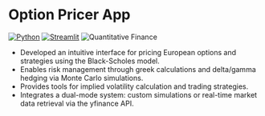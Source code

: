 # Option Pricer App

[![Python](https://img.shields.io/badge/Python-3776AB?style=for-the-badge&logo=python&logoColor=white)](https://www.python.org/)
[![Streamlit](https://img.shields.io/badge/Streamlit-FF4B4B?style=for-the-badge&logo=streamlit&logoColor=white)](https://streamlit.io/)
![Quantitative Finance](https://img.shields.io/badge/QUANTITATIVE-blue?style=for-the-badge)

- Developed an intuitive interface for pricing European options and strategies using the Black-Scholes model.
- Enables risk management through greek calculations and delta/gamma hedging via Monte Carlo simulations.
- Provides tools for implied volatility calculation and trading strategies.
- Integrates a dual-mode system: custom simulations or real-time market data retrieval via the yfinance API.

